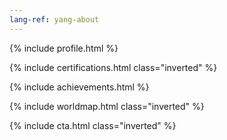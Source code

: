 ```yaml
---
lang-ref: yang-about
---
```

{% include profile.html %}

{% include certifications.html class="inverted" %}

{% include achievements.html %}

{% include worldmap.html class="inverted" %}

{% include cta.html class="inverted" %}